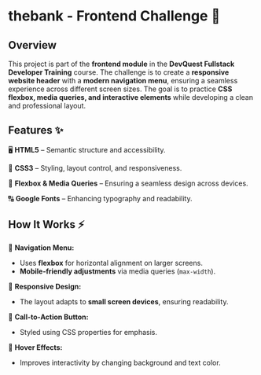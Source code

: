 <h1>thebank - Frontend Challenge 🚀</h1>
<h2>Overview</h2>
<p>
  This project is part of the <strong>frontend module</strong> in the <strong>DevQuest Fullstack Developer Training</strong> course. The challenge is to create a <strong>responsive website header</strong> with a <strong>modern navigation menu</strong>, ensuring a seamless experience across different screen sizes. The goal is to practice <strong>CSS flexbox, media queries, and interactive elements</strong> while developing a clean and professional layout.
</p>
<h2>Features ✨</h2>
<p>
  🖥️ <strong>HTML5</strong> – Semantic structure and accessibility.
</p>
<p>
  🎨 <strong>CSS3</strong> – Styling, layout control, and responsiveness.
</p>
<p>
  📐 <strong>Flexbox & Media Queries</strong> – Ensuring a seamless design across devices.
</p>
<p>
  🔠 <strong>Google Fonts</strong> – Enhancing typography and readability.
</p>
<h2>How It Works ⚡</h2>
<p>
  📌 <strong>Navigation Menu:</strong>
</p>
<ul>
  <li>
    Uses <strong>flexbox</strong> for horizontal alignment on larger screens.
  </li>
  <li>
    <strong>Mobile-friendly adjustments</strong> via media queries (<code>max-width</code>).
  </li>
</ul>
<p>
  📌 <strong>Responsive Design:</strong>
</p>
<ul>
  <li>
    The layout adapts to <strong>small screen devices</strong>, ensuring readability.
  </li>
</ul>
<p>
  📌 <strong>Call-to-Action Button:</strong>
</p>
<ul>
  <li>
    Styled using CSS properties for emphasis.
  </li>
</ul>
<p>
  📌 <strong>Hover Effects:</strong>
</p>
<ul>
  <li>
    Improves interactivity by changing background and text color.
  </li>
</ul>
